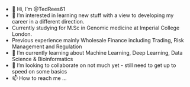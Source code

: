 - 👋 Hi, I’m @TedRees61
- 👀 I’m interested in learning new stuff with a view to developing my career in a different direction. 
- Currently studying for M.Sc in Genomic medicine at Imperial College London.
- Previous experience mainly Wholesale Finance including Trading, Risk Management and Regulation
- 🌱 I’m currently learning about Machine Learning, Deep Learning, Data Science & Bioinformatics
- 💞️ I’m looking to collaborate on not much yet - still need to get up to speed on some basics
- 📫 How to reach me ...

<!---
TedRees61/TedRees61 is a ✨ special ✨ repository because its `README.md` (this file) appears on your GitHub profile.
You can click the Preview link to take a look at your changes.
--->
